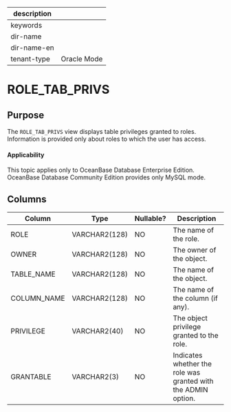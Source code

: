 | description ||
|---|---|
| keywords ||
| dir-name ||
| dir-name-en ||
| tenant-type | Oracle Mode |

ROLE_TAB_PRIVS
===================================

Purpose
-----------

The `ROLE_TAB_PRIVS` view displays table privileges granted to roles. Information is provided only about roles to which the user has access.

<main id="notice" >
    <h4>Applicability</h4>
    <p>This topic applies only to OceanBase Database Enterprise Edition. OceanBase Database Community Edition provides only MySQL mode. </p>
  </main>

Columns
-------------

| **Column** | **Type** | **Nullable?** | **Description** |
|-------------|---------------|----------------|--------------------|
| ROLE | VARCHAR2(128) | NO | The name of the role. |
| OWNER | VARCHAR2(128) | NO | The owner of the object. |
| TABLE_NAME | VARCHAR2(128) | NO | The name of the object. |
| COLUMN_NAME | VARCHAR2(128) | NO | The name of the column (if any). |
| PRIVILEGE | VARCHAR2(40) | NO | The object privilege granted to the role. |
| GRANTABLE | VARCHAR2(3) | NO | Indicates whether the role was granted with the ADMIN option. |
